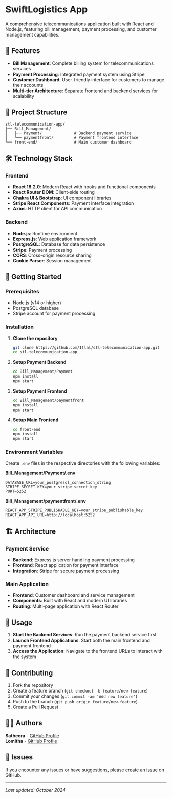 # SwiftLogistics App

A comprehensive telecommunications application built with React and Node.js, featuring bill management, payment processing, and customer management capabilities.

## 🚀 Features

- **Bill Management**: Complete billing system for telecommunications services
- **Payment Processing**: Integrated payment system using Stripe
- **Customer Dashboard**: User-friendly interface for customers to manage their accounts
- **Multi-tier Architecture**: Separate frontend and backend services for scalability

## 📁 Project Structure

```
stl-telecommunication-app/
├── Bill_Management/
│   ├── Payment/              # Backend payment service
│   └── paymentfront/         # Payment frontend interface
└── front-end/                # Main customer dashboard
```

## 🛠️ Technology Stack

### Frontend

- **React 18.2.0**: Modern React with hooks and functional components
- **React Router DOM**: Client-side routing
- **Chakra UI & Bootstrap**: UI component libraries
- **Stripe React Components**: Payment interface integration
- **Axios**: HTTP client for API communication

### Backend

- **Node.js**: Runtime environment
- **Express.js**: Web application framework
- **PostgreSQL**: Database for data persistence
- **Stripe**: Payment processing
- **CORS**: Cross-origin resource sharing
- **Cookie Parser**: Session management

## 🚀 Getting Started

### Prerequisites

- Node.js (v14 or higher)
- PostgreSQL database
- Stripe account for payment processing

### Installation

1. **Clone the repository**

   ```bash
   git clone https://github.com/Iflal/stl-telecommunication-app.git
   cd stl-telecommunication-app
   ```

2. **Setup Payment Backend**

   ```bash
   cd Bill_Management/Payment
   npm install
   npm start
   ```

3. **Setup Payment Frontend**

   ```bash
   cd Bill_Management/paymentfront
   npm install
   npm start
   ```

4. **Setup Main Frontend**
   ```bash
   cd front-end
   npm install
   npm start
   ```

### Environment Variables

Create `.env` files in the respective directories with the following variables:

**Bill_Management/Payment/.env**

```
DATABASE_URL=your_postgresql_connection_string
STRIPE_SECRET_KEY=your_stripe_secret_key
PORT=5252
```

**Bill_Management/paymentfront/.env**

```
REACT_APP_STRIPE_PUBLISHABLE_KEY=your_stripe_publishable_key
REACT_APP_API_URL=http://localhost:5252
```

## 🏗️ Architecture

### Payment Service

- **Backend**: Express.js server handling payment processing
- **Frontend**: React application for payment interface
- **Integration**: Stripe for secure payment processing

### Main Application

- **Frontend**: Customer dashboard and service management
- **Components**: Built with React and modern UI libraries
- **Routing**: Multi-page application with React Router

## 📱 Usage

1. **Start the Backend Services**: Run the payment backend service first
2. **Launch Frontend Applications**: Start both the main frontend and payment frontend
3. **Access the Application**: Navigate to the frontend URLs to interact with the system

## 🤝 Contributing

1. Fork the repository
2. Create a feature branch (`git checkout -b feature/new-feature`)
3. Commit your changes (`git commit -am 'Add new feature'`)
4. Push to the branch (`git push origin feature/new-feature`)
5. Create a Pull Request

<!-- ## 📝 License

This project is licensed under the ISC License. -->

## 👨‍💻 Authors

**Satheera** - [GitHub Profile](https://github.com/satheerajay)  
**Lomitha** - [GitHub Profile](https://github.com/Iflal)

## 🐛 Issues

If you encounter any issues or have suggestions, please [create an issue](https://github.com/Iflal/stl-telecommunication-app/issues) on GitHub.

---

_Last updated: October 2024_
